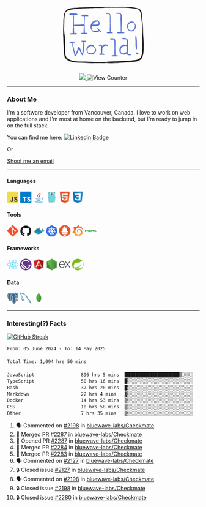 <div align="center">
    <img src="./img/hello_world.webp" height="200px" width="">
    <div>
        <a href="https://www.linkedin.com/in/ajhollid">
            <img src="https://img.shields.io/badge/LinkedIn-blue"/>
        </a>
        <img src="https://komarev.com/ghpvc/?username=ajhollid&color=yellow" alt="View Counter">
    </div>
</div>

---

### About Me

I'm a software developer from Vancouver, Canada. I love to work on web applications and I'm most at home on the backend, but I'm ready to jump in on the full stack.

You can find me here: [![Linkedin Badge](https://img.shields.io/badge/-ajhollid-blue?style=flat&logo=Linkedin&logoColor=white)](https://www.linkedin.com/in/ajhollid)

Or

[Shoot me an email](mailto:ajhollid@gmail.com)

---

#### Languages

<div>
    <img src="./img/devicons/javascript-original.svg" width=30 height=30 alt="JavaScript">
    <img src="/img/devicons/typescript-original.svg" width=30 height=30 alt="TypeScript">
    <img src="./img/devicons/java-original.svg" width=30 height=30 alt="Java">
    <img src="./img/devicons/go-original.svg" width=30 height=30 alt="Golang">
    <img src="./img/devicons/html5-original.svg" width=30 height=30 alt="HTML 5">
    <img src="./img/devicons/css3-original.svg" width=30 height=30 alt="CSS 3">
</div>

#### Tools

<div>
    <img src="./img/devicons/git-original.svg" width=30 height=30 alt="Git">
    <img src="./img/devicons/github-original.svg" width=30 height=30 alt="Github">
    <img src="./img/devicons/docker-original.svg" width=30 
    height=30 alt="Docker">
    <img src="./img/devicons/kubernetes-original.svg" width=30 height=30 alt="K8">
    <img src="./img/devicons/prometheus-original.svg" width=30 height=30 alt="Prometheus">
    <img src="./img/devicons/grafana-original.svg" width=30 height=30 alt="Grafana">
    <img src="./img/devicons/nginx-original.svg" width=30 height=30 alt="Nginx">
</div>

#### Frameworks

<div>
    <img src="./img/devicons/react-original.svg" width=30 height=30 alt="React">
    <img src="./img/devicons/gatsby-original.svg" width=30 height=30 alt="Gatsby">
    <img src="./img/devicons/angularjs-original.svg" width=30 height=30 alt="AngularJS">
    <img src="./img/devicons/nodejs-original.svg" width=30 height=30 alt="NodeJS">
    <img src="./img/devicons/express-original.svg" width=30 height=30 alt="Express">
    <img src="./img/devicons/spring-original.svg" width=30 height=30 alt="Spring">
</div>

#### Data

<div>
    <img src="./img/devicons/postgresql-original.svg" width=30 height=30 alt="Postgresql">
    <img src="./img/devicons/mysql-original.svg" width=30 height=30 alt="Mysql">
    <img src="./img/devicons/mongodb-original.svg" width=30 height=30 alt="MongoDB">
</div>

---

### Interesting(?) Facts

[![GitHub Streak](http://github-readme-streak-stats.herokuapp.com?user=ajhollid)](https://git.io/streak-stats)

 <!--START_SECTION:waka-->

```txt
From: 05 June 2024 - To: 14 May 2025

Total Time: 1,094 hrs 50 mins

JavaScript                 896 hrs 5 mins  ████████████████████▒░░░░   81.28 %
TypeScript                 50 hrs 16 mins  █░░░░░░░░░░░░░░░░░░░░░░░░   04.56 %
Bash                       37 hrs 20 mins  █░░░░░░░░░░░░░░░░░░░░░░░░   03.39 %
Markdown                   22 hrs 4 mins   ▓░░░░░░░░░░░░░░░░░░░░░░░░   02.00 %
Docker                     14 hrs 53 mins  ▒░░░░░░░░░░░░░░░░░░░░░░░░   01.35 %
CSS                        10 hrs 58 mins  ▒░░░░░░░░░░░░░░░░░░░░░░░░   01.00 %
Other                      7 hrs 35 mins   ▒░░░░░░░░░░░░░░░░░░░░░░░░   00.69 %
```

<!--END_SECTION:waka-->


<!--START_SECTION:activity-->
1. 🗣 Commented on [#2198](https://github.com/bluewave-labs/Checkmate/issues/2198#issuecomment-2885784048) in [bluewave-labs/Checkmate](https://github.com/bluewave-labs/Checkmate)
2. 🎉 Merged PR [#2287](https://github.com/bluewave-labs/Checkmate/pull/2287) in [bluewave-labs/Checkmate](https://github.com/bluewave-labs/Checkmate)
3. 💪 Opened PR [#2287](https://github.com/bluewave-labs/Checkmate/pull/2287) in [bluewave-labs/Checkmate](https://github.com/bluewave-labs/Checkmate)
4. 🎉 Merged PR [#2284](https://github.com/bluewave-labs/Checkmate/pull/2284) in [bluewave-labs/Checkmate](https://github.com/bluewave-labs/Checkmate)
5. 🎉 Merged PR [#2283](https://github.com/bluewave-labs/Checkmate/pull/2283) in [bluewave-labs/Checkmate](https://github.com/bluewave-labs/Checkmate)
6. 🗣 Commented on [#2127](https://github.com/bluewave-labs/Checkmate/issues/2127#issuecomment-2884805065) in [bluewave-labs/Checkmate](https://github.com/bluewave-labs/Checkmate)
7. 🔒 Closed issue [#2127](https://github.com/bluewave-labs/Checkmate/issues/2127) in [bluewave-labs/Checkmate](https://github.com/bluewave-labs/Checkmate)
8. 🗣 Commented on [#2198](https://github.com/bluewave-labs/Checkmate/issues/2198#issuecomment-2884803827) in [bluewave-labs/Checkmate](https://github.com/bluewave-labs/Checkmate)
9. 🔒 Closed issue [#2198](https://github.com/bluewave-labs/Checkmate/issues/2198) in [bluewave-labs/Checkmate](https://github.com/bluewave-labs/Checkmate)
10. 🔒 Closed issue [#2280](https://github.com/bluewave-labs/Checkmate/issues/2280) in [bluewave-labs/Checkmate](https://github.com/bluewave-labs/Checkmate)
<!--END_SECTION:activity-->
